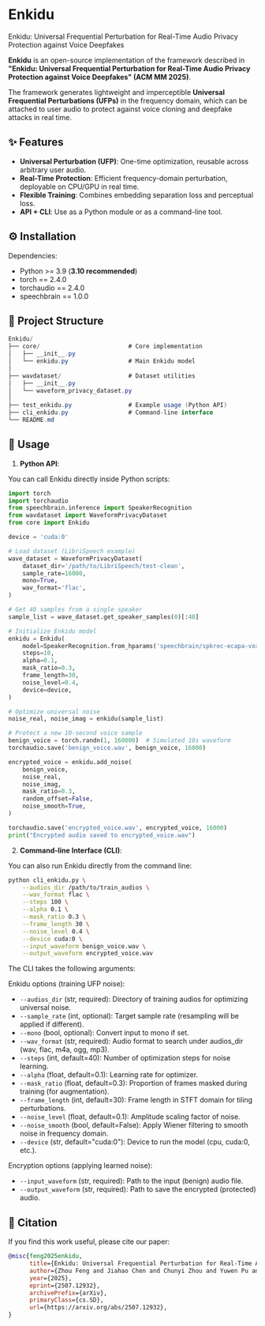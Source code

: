 # Enkidu
Enkidu: Universal Frequential Perturbation for Real-Time Audio Privacy Protection against Voice Deepfakes

**Enkidu** is an open-source implementation of the framework described in  
**"Enkidu: Universal Frequential Perturbation for Real-Time Audio Privacy Protection against Voice Deepfakes" (ACM MM 2025)**.  

The framework generates lightweight and imperceptible **Universal Frequential Perturbations (UFPs)** in the frequency domain, which can be attached to user audio to protect against voice cloning and deepfake attacks in real time.

## ✨ Features
- **Universal Perturbation (UFP)**: One-time optimization, reusable across arbitrary user audio.  
- **Real-Time Protection**: Efficient frequency-domain perturbation, deployable on CPU/GPU in real time.  
- **Flexible Training**: Combines embedding separation loss and perceptual loss.  
- **API + CLI**: Use as a Python module or as a command-line tool.

## ⚙️ Installation

Dependencies:
- Python >= 3.9 (**3.10 recommended**)
- torch == 2.4.0
- torchaudio == 2.4.0
- speechbrain == 1.0.0

## 📂 Project Structure

```csharp
Enkidu/                   
├── core/                         # Core implementation    
│   ├── __init__.py    
│   └── enkidu.py                 # Main Enkidu model     
│       
├── wavdataset/                   # Dataset utilities      
│   ├── __init__.py              
│   └── waveform_privacy_dataset.py                
│                    
├── test_enkidu.py                # Example usage (Python API)                
├── cli_enkidu.py                 # Command-line interface                     
└── README.md                    
```


## 🚀 Usage

1. **Python API**:

You can call Enkidu directly inside Python scripts:

```python
import torch
import torchaudio
from speechbrain.inference import SpeakerRecognition
from wavdataset import WaveformPrivacyDataset
from core import Enkidu

device = 'cuda:0'

# Load dataset (LibriSpeech example)
wave_dataset = WaveformPrivacyDataset(
    dataset_dir='/path/to/LibriSpeech/test-clean',
    sample_rate=16000,
    mono=True,
    wav_format='flac',
)

# Get 40 samples from a single speaker
sample_list = wave_dataset.get_speaker_samples(0)[:40]

# Initialize Enkidu model
enkidu = Enkidu(
    model=SpeakerRecognition.from_hparams('speechbrain/spkrec-ecapa-voxceleb', run_opts={"device": device}),
    steps=10,
    alpha=0.1,
    mask_ratio=0.3,
    frame_length=30,
    noise_level=0.4,
    device=device,
)

# Optimize universal noise
noise_real, noise_imag = enkidu(sample_list)

# Protect a new 10-second voice sample
benign_voice = torch.randn(1, 160000)  # Simulated 10s waveform
torchaudio.save('benign_voice.wav', benign_voice, 16000)

encrypted_voice = enkidu.add_noise(
    benign_voice,
    noise_real,
    noise_imag,
    mask_ratio=0.3,
    random_offset=False,
    noise_smooth=True,
)

torchaudio.save('encrypted_voice.wav', encrypted_voice, 16000)
print("Encrypted audio saved to encrypted_voice.wav")

```

2. **Command-line Interface (CLI)**:

You can also run Enkidu directly from the command line:

```bash
python cli_enkidu.py \
    --audios_dir /path/to/train_audios \
    --wav_format flac \
    --steps 100 \
    --alpha 0.1 \
    --mask_ratio 0.3 \
    --frame_length 30 \
    --noise_level 0.4 \
    --device cuda:0 \
    --input_waveform benign_voice.wav \
    --output_waveform encrypted_voice.wav
```

The CLI takes the following arguments:

Enkidu options (training UFP noise):
  - `--audios_dir` (str, required): Directory of training audios for optimizing universal noise.
  - `--sample_rate` (int, optional): Target sample rate (resampling will be applied if different).
  - `--mono` (bool, optional): Convert input to mono if set.
  - `--wav_format` (str, required): Audio format to search under audios_dir (wav, flac, m4a, ogg, mp3).
  - `--steps` (int, default=40): Number of optimization steps for noise learning.
  - `--alpha` (float, default=0.1): Learning rate for optimizer.
  - `--mask_ratio` (float, default=0.3): Proportion of frames masked during training (for augmentation).
  - `--frame_length` (int, default=30): Frame length in STFT domain for tiling perturbations.
  - `--noise_level` (float, default=0.1): Amplitude scaling factor of noise.
  - `--noise_smooth` (bool, default=False): Apply Wiener filtering to smooth noise in frequency domain.
  - `--device` (str, default="cuda:0"): Device to run the model (cpu, cuda:0, etc.).

Encryption options (applying learned noise):
  - `--input_waveform` (str, required): Path to the input (benign) audio file.
  - `--output_waveform` (str, required): Path to save the encrypted (protected) audio.



## 📖 Citation

If you find this work useful, please cite our paper:

```bibtex
@misc{feng2025enkidu,
      title={Enkidu: Universal Frequential Perturbation for Real-Time Audio Privacy Protection against Voice Deepfakes}, 
      author={Zhou Feng and Jiahao Chen and Chunyi Zhou and Yuwen Pu and Qingming Li and Tianyu Du and Shouling Ji},
      year={2025},
      eprint={2507.12932},
      archivePrefix={arXiv},
      primaryClass={cs.SD},
      url={https://arxiv.org/abs/2507.12932}, 
}
```

